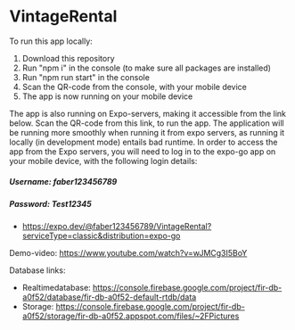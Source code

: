 # VintageRental

To run this app locally:
  1. Download this repository
  2. Run "npm i" in the console (to make sure all packages are installed)
  3. Run "npm run start" in the console
  4. Scan the QR-code from the console, with your mobile device
  5. The app is now running on your mobile device
  
The app is also running on Expo-servers, making it accessible from the link below.
Scan the QR-code from this link, to run the app. 
The application will be running more smoothly when running it from expo servers, as running it locally (in development mode) entails bad runtime.
In order to access the app from the Expo servers, you will need to log in to the expo-go app on your mobile device, with the following login details:

##### Username: faber123456789
##### Password: Test12345

  - https://expo.dev/@faber123456789/VintageRental?serviceType=classic&distribution=expo-go


Demo-video: https://www.youtube.com/watch?v=wJMCg3I5BoY

Database links: 
- Realtimedatabase: https://console.firebase.google.com/project/fir-db-a0f52/database/fir-db-a0f52-default-rtdb/data
- Storage: https://console.firebase.google.com/project/fir-db-a0f52/storage/fir-db-a0f52.appspot.com/files/~2FPictures
